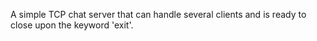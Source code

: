 A simple TCP chat server that can handle several clients and is ready to close upon the keyword 'exit'.
